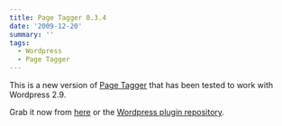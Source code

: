 ```yaml
---
title: Page Tagger 0.3.4
date: '2009-12-20'
summary: ''
tags:
  - Wordpress
  - Page Tagger
---
```

This is a new version of [Page Tagger](/code/wordpress-page-tagger-plugin/) that has been tested to work with Wordpress 2.9.

Grab it now from [here](/code/wordpress-page-tagger-plugin/) or the [Wordpress plugin repository](http://wordpress.org/extend/plugins/page-tagger/).
